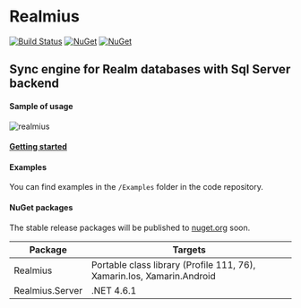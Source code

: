 # Realmius

[![Build Status](https://travis-ci.org/RubiusGroup/Realmius.svg?branch=master)](https://travis-ci.org/RubiusGroup/Realmius)
[![NuGet](https://img.shields.io/nuget/dt/Realmius.svg)]()
[![NuGet](https://img.shields.io/nuget/dt/Realmius.Server.svg)]()

## Sync engine for Realm databases with Sql Server backend

#### Sample of usage
![realmius](https://cloud.githubusercontent.com/assets/3094339/26148250/3ff89b38-3b20-11e7-838e-ff1ee0a873ca.gif)

#### [Getting started](https://github.com/RubiusGroup/Realmius/wiki/Getting-started)

#### Examples

You can find examples in the `/Examples` folder in the code repository.

#### NuGet packages

The stable release packages will be published to [nuget.org](https://www.nuget.org/packages?q=Realmius) soon.

Package | Targets
--------|---------------
Realmius | Portable class library (Profile 111, 76), Xamarin.Ios, Xamarin.Android
Realmius.Server | .NET 4.6.1
